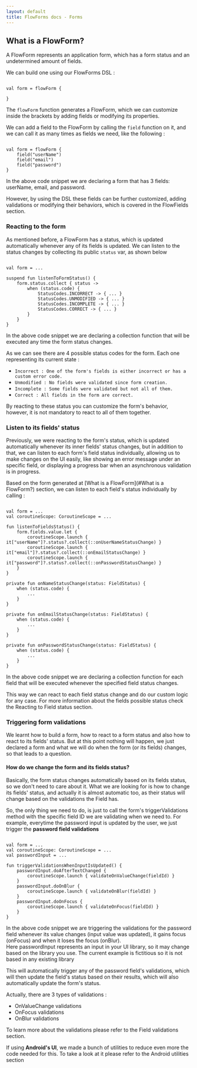 ```yaml
---
layout: default
title: FlowForms docs - Forms
---
```


## What is a FlowForm?

A FlowForm represents an application form, which has a form status and an undetermined amount of fields. 

We can build one using our FlowForms DSL : 

<pre><code class="kotlin">
val form = flowForm {

}
</code></pre>

The `flowForm` function generates a FlowForm, which we can customize inside the brackets by adding fields or modifying its properties.

We can add a field to the FlowForm by calling the `field` function on it, and we can call it as many times as fields we need, like the following :

<pre><code class="kotlin">
val form = flowForm {
    field("userName")
    field("email")
    field("password")
}
</code></pre>
<p class="comment">In the above code snippet we are declaring a form that has 3 fields: userName, email, and password.</p>

However, by using the DSL these fields can be further customized, adding validations or modifying their behaviors, which is covered in the FlowFields section.
<!-- TODO : Add link to FlowFields page -->


### Reacting to the form

As mentioned before, a FlowForm has a status, which is updated automatically whenever any of its fields is updated. We can listen to the status changes by collecting its public `status` var, as shown below

<pre><code class="kotlin">
val form = ...

suspend fun listenToFormStatus() {
    form.status.collect { status ->
        when (status.code) {
            StatusCodes.INCORRECT -> { ... }
            StatusCodes.UNMODIFIED -> { ... }
            StatusCodes.INCOMPLETE -> { ... }
            StatusCodes.CORRECT -> { ... }
        }
    }
}
</code></pre>
<p class="comment">In the above code snippet we are declaring a collection function that will be executed any time the form status changes.</p>

As we can see there are 4 possible status codes for the form. Each one representing its current state :

 - `Incorrect : One of the form's fields is either incorrect or has a custom error code.`
 - `Unmodified : No fields were validated since form creation.`
 - `Incomplete : Some fields were validated but not all of them.`
 - `Correct : All fields in the form are correct.`

 By reacting to these status you can customize the form's behavior, however, it is not mandatory to react to all of them together.


### Listen to its fields' status

Previously, we were reacting to the form's status, which is updated automatically whenever its inner fields' status changes, but in addition to that, we can listen to each form's field status individually, allowing us to make changes on the UI easily, like showing an error message under an specific field, or displaying a progress bar when an asynchronous validation is in progress.

<!-- TODO : Check if this link works -->
Based on the form generated at [What is a FlowForm](#What is a FlowForm?) section, we can listen to each field's status individually by calling :

<pre><code class="kotlin">
val form = ...
val coroutineScope: CoroutineScope = ...

fun listenToFieldsStatus() {
    form.fields.value.let {
        coroutineScope.launch { it["userName"]?.status?.collect(::onUserNameStatusChange) }
        coroutineScope.launch { it["email"]?.status?.collect(::onEmailStatusChange) }
        coroutineScope.launch { it["password"]?.status?.collect(::onPasswordStatusChange) }
    }
}

private fun onNameStatusChange(status: FieldStatus) {
    when (status.code) {
        ...
    }
}

private fun onEmailStatusChange(status: FieldStatus) {
    when (status.code) {
        ...
    }
}

private fun onPasswordStatusChange(status: FieldStatus) {
    when (status.code) {
        ...
    }
}
</code></pre>
<p class="comment">In the above code snippet we are declaring a collection function for each field that will be executed whenever the specified field status changes.</p>

This way we can react to each field status change and do our custom logic for any case. For more information about the fields possible status check the Reacting to Field status section.
<!-- TODO : Link to reacting to field status section -->

### Triggering form validations

We learnt how to build a form, how to react to a form status and also how to react to its fields' status. But at this point nothing will happen, we just declared a form and what we will do when the form (or its fields) changes, so that leads to a question.

#### How do we change the form and its fields status?

Basically, the form status changes automatically based on its fields status, so we don't need to care about it. What we are looking for is how to change its fields' status, and actually it is almost automatic too, as their status will change based on the validations the Field has.

So, the only thing we need to do, is just to call the form's triggerValidations method with the specific field ID we are validating when we need to. 
For example, everytime the password input is updated by the user, we just trigger the **password field validations**

<pre><code class="kotlin">
val form = ...
val coroutineScope: CoroutineScope = ...
val passwordInput = ...

fun triggerValidationsWhenInputIsUpdated() {
    passwordInput.doAfterTextChanged {
        coroutineScope.launch { validateOnValueChange(fieldId) }
    }
    passwordInput.doOnBlur {
        coroutineScope.launch { validateOnBlur(fieldId) }
    }
    passwordInput.doOnFocus {
        coroutineScope.launch { validateOnFocus(fieldId) }
    }
}
</code></pre>
<p class="comment">In the above code snippet we are triggering the validations for the password field whenever its value changes (input value was updated), it gains focus (onFocus) and when it loses the focus (onBlur). <br>
Here passwordInput represents an input in your UI library, so it may change based on the library you use. The current example is fictitious so it is not based in any existing library</p>

This will automatically trigger any of the password field's validations, which will then update the field's status based on their results, which will also automatically update the form's status.

Actually, there are 3 types of validations : 

 * OnValueChange validations 
 * OnFocus validations
 * OnBlur validations

To learn more about the validations please refer to the Field validations section.
<!-- TODO : Link to reacting to field status section -->

If using **Android's UI**, we made a bunch of utilities to reduce even more the code needed for this. To take a look at it please refer to the Android utilities section
<!-- TODO : Link to android utilities section -->
